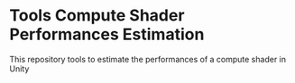 # Tools Compute Shader Performances Estimation

This repository tools to estimate the performances of a compute shader in Unity